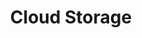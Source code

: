 ---
title: Cloud Storage
description: Cloud Storage for Firebase is built for app developers who need to store and serve user-generated content, such as photos or videos. 
link: https://firebase.google.com/docs/storage
---